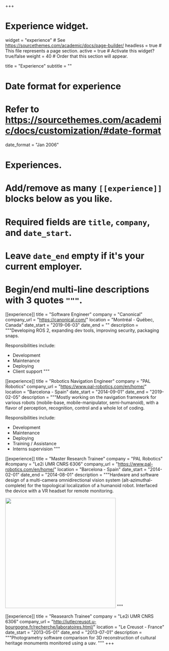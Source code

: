 +++
# Experience widget.
widget = "experience"  # See https://sourcethemes.com/academic/docs/page-builder/
headless = true  # This file represents a page section.
active = true  # Activate this widget? true/false
weight = 40  # Order that this section will appear.

title = "Experience"
subtitle = ""

# Date format for experience
#   Refer to https://sourcethemes.com/academic/docs/customization/#date-format
date_format = "Jan 2006"

# Experiences.
#   Add/remove as many `[[experience]]` blocks below as you like.
#   Required fields are `title`, `company`, and `date_start`.
#   Leave `date_end` empty if it's your current employer.
#   Begin/end multi-line descriptions with 3 quotes `"""`.
[[experience]]
  title = "Software Engineer"
  company = "Canonical"
  company_url = "https://canonical.com/"
  location = "Montréal - Québec, Canada"
  date_start = "2019-06-03"
  date_end = ""
  description = """Developing ROS 2, expanding dev tools, improving security, packaging snaps.

  Responsibilities include:

  * Development
  * Maintenance
  * Deploying
  * Client support
  """

[[experience]]
  title = "Robotics Navigation Engineer"
  company = "PAL Robotics"
  company_url = "https://www.pal-robotics.com/en/home/"
  location = "Barcelona - Spain"
  date_start = "2014-09-01"
  date_end = "2019-02-05"
  description = """Mostly working on the navigation framework for various robots
  (mobile-base, mobile-manipulator, semi-humanoid), with a flavor of perception, recognition,
  control and a whole lot of coding.

  Responsibilities include:

  * Development
  * Maintenance
  * Deploying
  * Training / Assistance
  * Interns supervision
  """

[[experience]]
  title = "Master Research Trainee"
  company = "PAL Robotics"
  #company = "Le2i UMR CNRS 6306"
  company_url = "https://www.pal-robotics.com/en/home/"
  location = "Barcelona - Spain"
  date_start = "2014-02-01"
  date_end = "2014-08-01"
  description = """Hardware and software design of a multi-camera omnidirectional vision system (alt-azimuthal-complete) for the topological localization of a humanoid robot. Interfaced the device with a VR headset for remote monitoring.

  <a href="Omnidirectional camera on mobile-base" target="_blank"><img src="http://img.youtube.com/vi/_zMrtydacsQ/0.jpg" width="350" class="center"></a>
  """

[[experience]]
  title = "Reasearch Trainee"
  company = "Le2i UMR CNRS 6306"
  company_url = "http://iutlecreusot.u-bourgogne.fr/recherche/laboratoires.html/"
  location = "Le Creusot - France"
  date_start = "2013-05-01"
  date_end = "2013-07-01"
  description = """Photogrametry software comparison for 3D reconstruction of cultural heritage monuments monitored using a uav.
  """
+++
